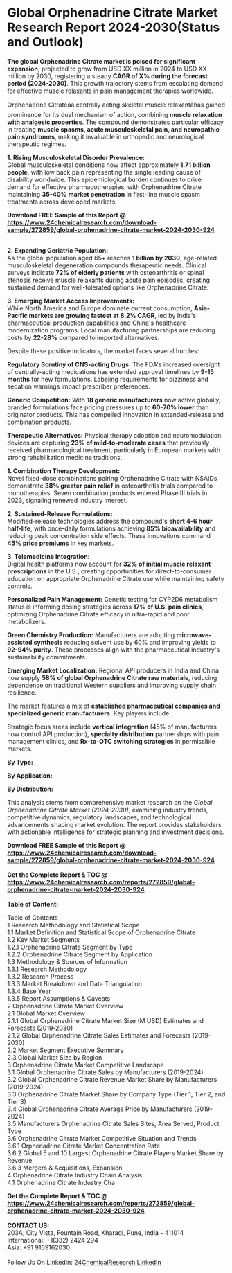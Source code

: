 <h1>Global Orphenadrine Citrate Market Research Report 2024-2030(Status and Outlook)</h1><p><strong>The global Orphenadrine Citrate market is poised for significant expansion</strong>, projected to grow from USD XX million in 2024 to USD XX million by 2030, registering a steady <strong>CAGR of X% during the forecast period (2024-2030)</strong>. This growth trajectory stems from escalating demand for effective muscle relaxants in pain management therapies worldwide.</p><p>Orphenadrine Citrateâa centrally acting skeletal muscle relaxantâhas gained prominence for its dual mechanism of action, combining <strong>muscle relaxation with analgesic properties</strong>. The compound demonstrates particular efficacy in treating <strong>muscle spasms, acute musculoskeletal pain, and neuropathic pain syndromes</strong>, making it invaluable in orthopedic and neurological therapeutic regimes.</p><p><strong>1. Rising Musculoskeletal Disorder Prevalence:</strong><br>
Global musculoskeletal conditions now affect approximately <strong>1.71 billion people</strong>, with low back pain representing the single leading cause of disability worldwide. This epidemiological burden continues to drive demand for effective pharmacotherapies, with Orphenadrine Citrate maintaining <strong>35-40% market penetration</strong> in first-line muscle spasm treatments across developed markets.</p><div><b>Download FREE Sample of this Report @ 
            <a href="https://www.24chemicalresearch.com/download-sample/272859/global-orphenadrine-citrate-market-2024-2030-924">
            https://www.24chemicalresearch.com/download-sample/272859/global-orphenadrine-citrate-market-2024-2030-924</a></b></div><br><p><strong>2. Expanding Geriatric Population:</strong><br>
As the global population aged 65+ reaches <strong>1 billion by 2030</strong>, age-related musculoskeletal degeneration compounds therapeutic needs. Clinical surveys indicate <strong>72% of elderly patients</strong> with osteoarthritis or spinal stenosis receive muscle relaxants during acute pain episodes, creating sustained demand for well-tolerated options like Orphenadrine Citrate.</p><p><strong>3. Emerging Market Access Improvements:</strong><br>
While North America and Europe dominate current consumption, <strong>Asia-Pacific markets are growing fastest at 8.2% CAGR</strong>, led by India's pharmaceutical production capabilities and China's healthcare modernization programs. Local manufacturing partnerships are reducing costs by <strong>22-28%</strong> compared to imported alternatives.</p><p>Despite these positive indicators, the market faces several hurdles:</p><p><strong>Regulatory Scrutiny of CNS-acting Drugs:</strong> The FDA's increased oversight of centrally-acting medications has extended approval timelines by <strong>9-15 months</strong> for new formulations. Labeling requirements for dizziness and sedation warnings impact prescriber preferences.</p><p><strong>Generic Competition:</strong> With <strong>18 generic manufacturers</strong> now active globally, branded formulations face pricing pressures up to <strong>60-70% lower</strong> than originator products. This has compelled innovation in extended-release and combination products.</p><p><strong>Therapeutic Alternatives:</strong> Physical therapy adoption and neuromodulation devices are capturing <strong>23% of mild-to-moderate cases</strong> that previously received pharmacological treatment, particularly in European markets with strong rehabilitation medicine traditions.</p><p><strong>1. Combination Therapy Development:</strong><br>
Novel fixed-dose combinations pairing Orphenadrine Citrate with NSAIDs demonstrate <strong>38% greater pain relief</strong> in osteoarthritis trials compared to monotherapies. Seven combination products entered Phase III trials in 2023, signaling renewed industry interest.</p><p><strong>2. Sustained-Release Formulations:</strong><br>
Modified-release technologies address the compound's <strong>short 4-6 hour half-life</strong>, with once-daily formulations achieving <strong>85% bioavailability</strong> and reducing peak concentration side effects. These innovations command <strong>45% price premiums</strong> in key markets.</p><p><strong>3. Telemedicine Integration:</strong><br>
Digital health platforms now account for <strong>32% of initial muscle relaxant prescriptions</strong> in the U.S., creating opportunities for direct-to-consumer education on appropriate Orphenadrine Citrate use while maintaining safety controls.</p><p><strong>Personalized Pain Management:</strong> Genetic testing for CYP2D6 metabolism status is informing dosing strategies across <strong>17% of U.S. pain clinics</strong>, optimizing Orphenadrine Citrate efficacy in ultra-rapid and poor metabolizers.</p><p><strong>Green Chemistry Production:</strong> Manufacturers are adopting <strong>microwave-assisted synthesis</strong> reducing solvent use by 60% and improving yields to <strong>92-94% purity</strong>. These processes align with the pharmaceutical industry's sustainability commitments.</p><p><strong>Emerging Market Localization:</strong> Regional API producers in India and China now supply <strong>58% of global Orphenadrine Citrate raw materials</strong>, reducing dependence on traditional Western suppliers and improving supply chain resilience.</p><p>The market features a mix of <strong>established pharmaceutical companies and specialized generic manufacturers</strong>. Key players include:</p><p>Strategic focus areas include <strong>vertical integration</strong> (45% of manufacturers now control API production), <strong>specialty distribution</strong> partnerships with pain management clinics, and <strong>Rx-to-OTC switching strategies</strong> in permissible markets.</p><p><strong>By Type:</strong>
		</p><p><strong>By Application:</strong>
		</p><p><strong>By Distribution:</strong>
		</p><p>This analysis stems from comprehensive market research on the <em>Global Orphenadrine Citrate Market (2024-2030)</em>, examining industry trends, competitive dynamics, regulatory landscapes, and technological advancements shaping market evolution. The report provides stakeholders with actionable intelligence for strategic planning and investment decisions.</p><div><b>Download FREE Sample of this Report @ 
            <a href="https://www.24chemicalresearch.com/download-sample/272859/global-orphenadrine-citrate-market-2024-2030-924">
            https://www.24chemicalresearch.com/download-sample/272859/global-orphenadrine-citrate-market-2024-2030-924</a></b></div><br><div><b>Get the Complete Report & TOC @ 
            <a href="https://www.24chemicalresearch.com/reports/272859/global-orphenadrine-citrate-market-2024-2030-924">
            https://www.24chemicalresearch.com/reports/272859/global-orphenadrine-citrate-market-2024-2030-924</a></b></div><br>
            <b>Table of Content:</b><p>Table of Contents<br />
1 Research Methodology and Statistical Scope<br />
1.1 Market Definition and Statistical Scope of Orphenadrine Citrate<br />
1.2 Key Market Segments<br />
1.2.1 Orphenadrine Citrate Segment by Type<br />
1.2.2 Orphenadrine Citrate Segment by Application<br />
1.3 Methodology & Sources of Information<br />
1.3.1 Research Methodology<br />
1.3.2 Research Process<br />
1.3.3 Market Breakdown and Data Triangulation<br />
1.3.4 Base Year<br />
1.3.5 Report Assumptions & Caveats<br />
2 Orphenadrine Citrate Market Overview<br />
2.1 Global Market Overview<br />
2.1.1 Global Orphenadrine Citrate Market Size (M USD) Estimates and Forecasts (2019-2030)<br />
2.1.2 Global Orphenadrine Citrate Sales Estimates and Forecasts (2019-2030)<br />
2.2 Market Segment Executive Summary<br />
2.3 Global Market Size by Region<br />
3 Orphenadrine Citrate Market Competitive Landscape<br />
3.1 Global Orphenadrine Citrate Sales by Manufacturers (2019-2024)<br />
3.2 Global Orphenadrine Citrate Revenue Market Share by Manufacturers (2019-2024)<br />
3.3 Orphenadrine Citrate Market Share by Company Type (Tier 1, Tier 2, and Tier 3)<br />
3.4 Global Orphenadrine Citrate Average Price by Manufacturers (2019-2024)<br />
3.5 Manufacturers Orphenadrine Citrate Sales Sites, Area Served, Product Type<br />
3.6 Orphenadrine Citrate Market Competitive Situation and Trends<br />
3.6.1 Orphenadrine Citrate Market Concentration Rate<br />
3.6.2 Global 5 and 10 Largest Orphenadrine Citrate Players Market Share by Revenue<br />
3.6.3 Mergers & Acquisitions, Expansion<br />
4 Orphenadrine Citrate Industry Chain Analysis<br />
4.1 Orphenadrine Citrate Industry Cha</p><div><b>Get the Complete Report & TOC @ 
            <a href="https://www.24chemicalresearch.com/reports/272859/global-orphenadrine-citrate-market-2024-2030-924">
            https://www.24chemicalresearch.com/reports/272859/global-orphenadrine-citrate-market-2024-2030-924</a></b></div><br><b>CONTACT US:</b><br>
            203A, City Vista, Fountain Road, Kharadi, Pune, India - 411014<br>
            International: +1(332) 2424 294<br>
            Asia: +91 9169162030 <br><br>
            Follow Us On LinkedIn: <a href="https://www.linkedin.com/company/24chemicalresearch/">24ChemicalResearch LinkedIn</a>
